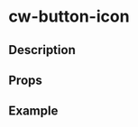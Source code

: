 <script setup>
import { ButtonIcon } from '../../index';

const buttonPlaygroundCode = '<button-icon icon-name="logos:vue" text="Click me"></button-icon>';
</script>

# cw-button-icon

## Description

## Props

<Props :of="ButtonIcon"></Props>

## Example

<Playground 
  :code="buttonPlaygroundCode"
  :components="{ ButtonIcon }">
</Playground>
